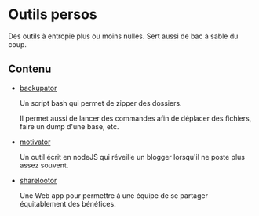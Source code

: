 # Outils persos

Des outils à entropie plus ou moins nulles. Sert aussi de bac à sable du coup.

## Contenu

* [backupator](backupator)

  Un script bash qui permet de zipper des dossiers. 

  Il permet aussi de lancer des commandes afin de déplacer des fichiers, faire un dump d'une base, etc.

* [motivator](motivator)
  
  Un outil écrit en nodeJS qui réveille un blogger lorsqu'il ne poste plus assez souvent.
  
* [sharelootor](sharelootor)

  Une Web app pour permettre à une équipe de se partager équitablement des bénéfices.

